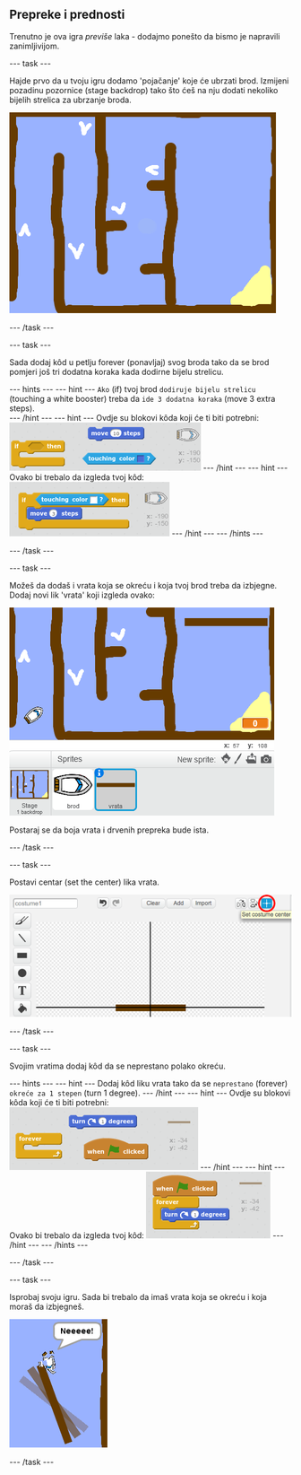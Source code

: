 ## Prepreke i prednosti

Trenutno je ova igra *previše* laka - dodajmo ponešto da bismo je napravili zanimljivijom.

\--- task \---

Hajde prvo da u tvoju igru dodamo 'pojačanje' koje će ubrzati brod. Izmijeni pozadinu pozornice (stage backdrop) tako što ćeš na nju dodati nekoliko bijelih strelica za ubrzanje broda.

![screenshot](images/boat-boost.png)

\--- /task \---

\--- task \---

Sada dodaj kôd u petlju forever (ponavljaj) svog broda tako da se brod pomjeri još tri dodatna koraka kada dodirne bijelu strelicu.

\--- hints \--- \--- hint \--- `Ako` (if) tvoj brod `dodiruje bijelu strelicu` (touching a white booster) treba da `ide 3 dodatna koraka` (move 3 extra steps).  
\--- /hint \--- \--- hint \--- Ovdje su blokovi kôda koji će ti biti potrebni: ![screenshot](images/boat-boost-blocks.png) \--- /hint \--- \--- hint \--- Ovako bi trebalo da izgleda tvoj kôd: ![screenshot](images/boat-boost-code.png) \--- /hint \--- \--- /hints \---

\--- /task \---

\--- task \---

Možeš da dodaš i vrata koja se okreću i koja tvoj brod treba da izbjegne. Dodaj novi lik 'vrata' koji izgleda ovako:

![screenshot](images/boat-gate.png)

Postaraj se da boja vrata i drvenih prepreka bude ista.

\--- /task \---

\--- task \---

Postavi centar (set the center) lika vrata.

![screenshot](images/boat-center.png)

\--- /task \---

\--- task \---

Svojim vratima dodaj kôd da se neprestano polako okreću.

\--- hints \--- \--- hint \--- Dodaj kôd liku vrata tako da se `neprestano` (forever) `okreće za 1 stepen` (turn 1 degree). \--- /hint \--- \--- hint \--- Ovdje su blokovi kôda koji će ti biti potrebni: ![screenshot](images/boat-spin-blocks.png) \--- /hint \--- \--- hint \--- Ovako bi trebalo da izgleda tvoj kôd: ![screenshot](images/boat-spin-code.png) \--- /hint \--- \--- /hints \---

\--- /task \---

\--- task \---

Isprobaj svoju igru. Sada bi trebalo da imaš vrata koja se okreću i koja moraš da izbjegneš.

![screenshot](images/boat-gate-test.png)

\--- /task \---